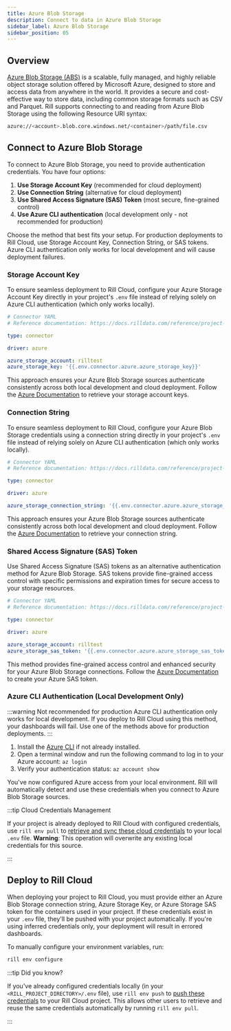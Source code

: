 ```yaml
---
title: Azure Blob Storage
description: Connect to data in Azure Blob Storage
sidebar_label: Azure Blob Storage 
sidebar_position: 05
---
```


<!-- WARNING: There are links to this page in source code. If you move it, find and replace the links and consider adding a redirect in docusaurus.config.js. -->

## Overview
[Azure Blob Storage (ABS)](https://learn.microsoft.com/en-us/azure/storage/blobs/storage-blobs-introduction) is a scalable, fully managed, and highly reliable object storage solution offered by Microsoft Azure, designed to store and access data from anywhere in the world. It provides a secure and cost-effective way to store data, including common storage formats such as CSV and Parquet. Rill supports connecting to and reading from Azure Blob Storage using the following Resource URI syntax:

```bash
azure://<account>.blob.core.windows.net/<container>/path/file.csv
```

## Connect to Azure Blob Storage

To connect to Azure Blob Storage, you need to provide authentication credentials. You have four options:

1. **Use Storage Account Key** (recommended for cloud deployment)
2. **Use Connection String** (alternative for cloud deployment)
3. **Use Shared Access Signature (SAS) Token** (most secure, fine-grained control)
4. **Use Azure CLI authentication** (local development only - not recommended for production)

Choose the method that best fits your setup. For production deployments to Rill Cloud, use Storage Account Key, Connection String, or SAS tokens. Azure CLI authentication only works for local development and will cause deployment failures.

### Storage Account Key

To ensure seamless deployment to Rill Cloud, configure your Azure Storage Account Key directly in your project's `.env` file instead of relying solely on Azure CLI authentication (which only works locally).

```yaml
# Connector YAML
# Reference documentation: https://docs.rilldata.com/reference/project-files/connectors

type: connector

driver: azure

azure_storage_account: rilltest
azure_storage_key: '{{.env.connector.azure.azure_storage_key}}'
```

This approach ensures your Azure Blob Storage sources authenticate consistently across both local development and cloud deployment. Follow the [Azure Documentation](https://learn.microsoft.com/en-us/azure/storage/common/storage-account-keys-manage?tabs=azure-portal) to retrieve your storage account keys.

### Connection String

To ensure seamless deployment to Rill Cloud, configure your Azure Blob Storage credentials using a connection string directly in your project's `.env` file instead of relying solely on Azure CLI authentication (which only works locally).

```yaml
# Connector YAML
# Reference documentation: https://docs.rilldata.com/reference/project-files/connectors

type: connector

driver: azure

azure_storage_connection_string: '{{.env.connector.azure.azure_storage_connection_string}'
```

This approach ensures your Azure Blob Storage sources authenticate consistently across both local development and cloud deployment. Follow the [Azure Documentation](https://learn.microsoft.com/en-us/azure/storage/common/storage-account-keys-manage?tabs=azure-portal) to retrieve your connection string.

### Shared Access Signature (SAS) Token

Use Shared Access Signature (SAS) tokens as an alternative authentication method for Azure Blob Storage. SAS tokens provide fine-grained access control with specific permissions and expiration times for secure access to your storage resources.

```yaml
# Connector YAML
# Reference documentation: https://docs.rilldata.com/reference/project-files/connectors

type: connector

driver: azure

azure_storage_account: rilltest 
azure_storage_sas_token: '{{.env.connector.azure.azure_storage_sas_token}}'
```

This method provides fine-grained access control and enhanced security for your Azure Blob Storage connections. Follow the [Azure Documentation](https://learn.microsoft.com/en-us/azure/ai-services/translator/document-translation/how-to-guides/create-sas-tokens?tabs=Containers) to create your Azure SAS token.

###  Azure CLI Authentication (Local Development Only)

:::warning Not recommended for production
Azure CLI authentication only works for local development. If you deploy to Rill Cloud using this method, your dashboards will fail. Use one of the methods above for production deployments.
:::

1. Install the [Azure CLI](https://learn.microsoft.com/en-us/cli/azure/install-azure-cli) if not already installed.
2. Open a terminal window and run the following command to log in to your Azure account: `az login`
3. Verify your authentication status: `az account show`

You've now configured Azure access from your local environment. Rill will automatically detect and use these credentials when you connect to Azure Blob Storage sources.

:::tip Cloud Credentials Management

If your project is already deployed to Rill Cloud with configured credentials, use `rill env pull` to [retrieve and sync these cloud credentials](/connect/credentials/#rill-env-pull) to your local `.env` file. **Warning**: This operation will overwrite any existing local credentials for this source.

:::

## Deploy to Rill Cloud

When deploying your project to Rill Cloud, you must provide either an Azure Blob Storage connection string, Azure Storage Key, or Azure Storage SAS token for the containers used in your project. If these credentials exist in your `.env` file, they'll be pushed with your project automatically. If you're using inferred credentials only, your deployment will result in errored dashboards.

To manually configure your environment variables, run:
```bash
rill env configure
```

:::tip Did you know?

If you've already configured credentials locally (in your `<RILL_PROJECT_DIRECTORY>/.env` file), use `rill env push` to [push these credentials](/connect/credentials#rill-env-push) to your Rill Cloud project. This allows other users to retrieve and reuse the same credentials automatically by running `rill env pull`.

:::
